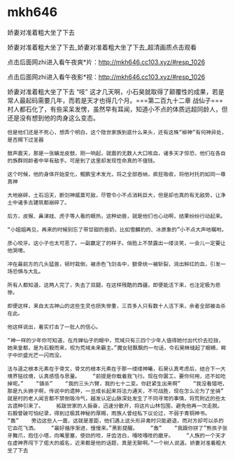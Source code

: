 # mkh646
娇妻对准着粗大坐了下去

娇妻对准着粗大坐了下去_娇妻对准着粗大坐了下去_超清画质点击观看

点击后面网zhi进入看午夜爽*片：http://mkh646.cc103.xyz/#resp_1026

点击后面网zhi进入看午夜影*视：http://mkh646.cc103.xyz/#resp_1026

娇妻对准着粗大坐了下去    “吱”    这才几天啊，小石昊就取得了颠覆性的成果，若是常人最起码需要几年，而若是天才也得几个月。===第二百九十二章 战仙子===村人都石化了，有些呆呆发愣，虽然早有耳闻，知道小不点的体质远超同龄人，但还是没有想到他的肉身这么变态。

    但是他们还是不死心，想弄个明白，这个隐世家族到底什么来头，还有这株“柳神”有何神异处，是否赐下过圣器

    鼓声震天，那是一张螭龙皮鼓，刚一响起，就震的无数人大口咳血，诸多天才惊恐，他们在各自的族群同龄者中罕有敌手。可是到了这里却发现性命真的不值钱。

    这个时候，他的身体开始变化，鲲鹏宝术发光，将之全部吞纳，疯狂吸收，将他衬托的如同一尊真神

    大地崩碎，土石滔天，断剑神威莫可敌，尽管令小不点消耗巨大，但是却也真的有无敌势，让净土中诸多古建筑都崩碎了。

    后方，皮猴、鼻涕娃、虎子等人看的眼热，这种幼兽，就是他们也心动啊，结果纷纷行动起来。

    “小姐姐再见，再来的时候别忘了带甘甜的兽奶，比如雪麟豹的、冰原象的”小不点大声地嘱咐。

    彦心咬牙。这小子也太可恶了。一副赢定了的样子。俏脸上不禁露出一缕淡笑，一会儿一定要让他哭嚎。

    冲在最前方的几头猛兽，顿时栽倒，被赤色飞剑击中，额骨统一被斩裂，淌出鲜红的血，引发一场恐惧与大乱。

    所有人都知道，这两人完了，失去了双腿，在这样残酷的西疆，即便能活下来，也注定极为悲惨。

    即便这样，来自太古神山的这些生灵也损失惨重，三百多人只有数十人活下来，余者全部被击杀在此。

    他这样说出，着实打击了一批人的信心。

    “神一样的少年你可知道，在月婵仙子的眼中，荒域只有三四个少年人值得她付出代价去拉拢，她来皇都，是为石毅而来，视为荒域未来霸主。”魔女轻飘飘的一句话，令石昊眯缝起了眼睛，眸子中炽盛光芒一闪而没。

    法与道之根本元素在于骨文，骨文的根本元素在于那一缕缕神曦，石昊认真考虑后，结合下一大境界铭纹境，认真感悟与思量。    “前提是你载着我飞行。现在你罢工，要你何用，还不如吃掉呢。”    “镇杀”    “我的三头六臂，我的七十二变。你赶紧生出来啊”    “我没看错吧，那是九头狮子啊，传说中的遗种，一旦成长起来将法力通天，不可战胜，现在怎么沦为了坐骑”    就是村的老人闻言都不禁倒吸冷气，越发认定山脉深处发生了不同寻常的事情，将荒附近的些太古遗种引来了。    拓跋世家的人振奋，迅速分散开，将这片山林包围，避免他再一次走脱。    石毅曾破可怕纪录，得到过极其神秘的厚赐，雨族人曾经私下议论过，不弱于青铜神书。    “轰”    旁边这些人一震，这就是差距，他们遇上这头形异禽时只能避退，而对方却可以杀的它血花飞洒。    “最好循序渐进，慢慢来。”黑影提醒。    “轰”    “我跟你拼了”熊孩子张牙舞爪，抱住小塔，向嘴里塞，使劲的咬，牙齿洁白，嘎吱嘎吱的磨牙。    “人族的一个天才在虚神界闯下了偌大的威名，近来都是他的话题，真是无聊啊。”一个树人说道。娇妻对准着粗大坐了下去
